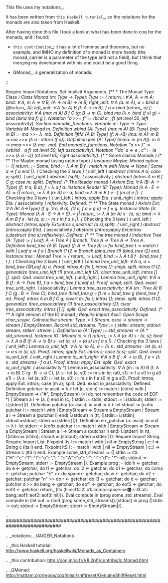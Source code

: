 This file uses my notations_.

It has been written from `this Haskell tutorial`_, so the notations for the monads are also taken from Haskell.

After having done this file I took a look at what has been done in coq for the monads, and I found:

- `this contribution`_; it has a lot of lemmas and theorems, but no example, and IMHO my definition of a monad is more handy (the monad_carrier is a parameter of the type and not a field); but I think that merging my development with his one could be a good thing. 

- GMonad_; a generalization of monads.

::

   Require Import Notations.
   Set Implicit Arguments.
   (** * The Monad Type Class *)
   Class Monad (m: Type → Type): Type :=
   { return_: ∀ A, A → m A;
     bind: ∀ A, m A → ∀ B, (A → m B) → m B;
     right_unit: ∀ A (a: m A), a = bind a (@return_ A);
     left_unit: ∀ A (a: A) B (f: A → m B),
                f a = bind (return_ a) f;
     associativity: ∀ A (ma: m A) B f C (g: B → m C),
                    bind ma (λ x· bind (f x) g) = bind (bind ma f) g
   }.
   Notation "a >>= f" := (bind a _ f) (at level 50, left associativity).
   Section monadic_functions.
    Variable m: Type → Type.
    Variable M: Monad m.
    Definition wbind {A: Type} (ma: m A) {B: Type} (mb: m B) :=
    ma >>= λ _·mb.
    Definition liftM {A B: Type} (f: A→B) (ma: m A): m B :=
    ma >>= (λ a · return_ (f a)).
    Definition join {A: Type} (mma: m (m A)): m A :=
    mma >>= (λ ma · ma).
   End monadic_functions.
   Notation "a >> f" := (wbind _ a f) (at level 50, left associativity).
   Notation "'do' a ← e ; c" := (e >>= (λ a · c)) (at level 60, right associativity).
   (** * Some classic Monads *)
   (** ** The Maybe monad (using option type) *)
   Instance Maybe: Monad option :=
   {| return_ := Some;
      bind := λ A m B f · match m with None => None | Some a => f a end
   |}.
   (* Checking the 3 laws *)
    (* unit_left *)
    abstract (intros A a; case a; split).
    (* unit_right *)
    abstract (split).
    (* associativity *)
    abstract (intros A m B f C g; case m; split).
   Defined.
   (** The Reader monad *)
   Axiom Eta: ∀ A (B: A → Type) (f: ∀ a, B a), f = λ a·f a.
   Instance Reader (E: Type): Monad (λ A · E → A) :=
   {| return_ := λ A (a: A) e · a;
      bind := λ A m B f e · f (m e) e
   |}.
   (* Checking the 3 laws *)
    (* unit_left *)
    intros; apply Eta.
    (* unit_right *)
    intros; apply Eta.
    (* associativity *)
    reflexivity.
   Defined.
   (** ** The State monad *)
   Axiom Ext: ∀ A (B: A→Type) (f g: ∀ a, B a), (∀ a, f a = g a) → f = g.
   Instance State (S: Type): Monad (λ A · S → A * S) :=
   {| return_ := λ A (a: A) s · (a, s);
      bind := λ A m B f s · let (a, s) := m s in f a s
   |}.
   (* Checking the 3 laws *)
    (* unit_left *)
    abstract (intros;apply Ext;intros s;destruct (a s);split).
    (* unit_right *)
    abstract (intros;apply Eta).
    (* associativity *)
    abstract (intros;apply Ext;intros s;destruct (ma s);reflexivity).
   Defined.
   (** ** The tree monad *)
   Inductive Tree (A:  Type) :=
   | Leaf: A → Tree A
   | Branch: Tree A → Tree A → Tree A
   .
   Definition bind_tree {A B: Type} (f: A → Tree B) :=
    fix bind_tree t :=
    match t with
    | Leaf a => f a
    | Branch t1 t2 => Branch (bind_tree t1) (bind_tree t2)
    end.
   Instance tree : Monad Tree :=
   { return_ := Leaf;
     bind := λ A t B f · bind_tree f t
   }.
   (* Checking the 3 laws *)
    (* unit_left *)
    Lemma tree_unit_left: ∀ A a, a = bind_tree (@Leaf A) a.
    Proof.
    intros A; fix 1; intros []; simpl.
     split.
    intros t1 t2.
    generalize (tree_unit_left t1) (tree_unit_left t2); clear tree_unit_left.
    intros [] [].
    split.
   Qed.
    exact tree_unit_left.
    (* unit_right *)
    Lemma tree_unit_right: ∀ A a B (f : A → Tree B), f a = bind_tree f (Leaf a).
    Proof.
    simpl; split.
   Qed.
    exact tree_unit_right.
    (* associativity *)
    Lemma tree_associativity: ∀ A (m : Tree A) B f C (g : B → Tree C),
    bind_tree (bind_tree g ∘ f) m = bind_tree g (bind_tree f m).
    Proof.
    intros A m B f C g; revert m.
    fix 1; intros []; simpl.
     split.
    intros t1 t2.
    generalize (tree_associativity t1) (tree_associativity t2);
    clear tree_associativity.
    intros [] [].
    split.
   Qed.
    exact tree_associativity.
   Defined.
   (** ** A light version of the IO monad *)
   Require Import Ascii.
   Open Scope char_scope.
   CoInductive stream: Type :=
   | Stream: ascii → stream → stream
   | EmptyStream.
   Record std_streams: Type :=
   { stdin: stream;
     stdout: stream;
     stderr: stream
   }.
   Definition io (A: Type) := std_streams → (A * std_streams).
   Instance IO : Monad io :=
   {| return_ := λ A (a: A) s · (a, s);
      bind := λ A a B (f: A → io B) s · let (a, s) := (a s) in f a s
   |}.
   (* Checking the 3 laws *)
    (* unit_left *)
    Lemma io_unit_left:
    ∀ A (a: io A), a = (λ s : std_streams · let (a, s) := a s in (a, s)).
    Proof.
    intros; apply Ext.
    intros s; case (a s); split.
   Qed.
    exact io_unit_left.
    (* unit_right *)
    Lemma io_unit_right:
    ∀ A a B (f : A → io B), f a = (λ s : std_streams · f a s).
    Proof.
    intros; apply Ext.
    split.
   Qed.
    exact io_unit_right.
    (* associativity *)
    Lemma io_associativity: ∀ A (m : io A) B (f: A → io B) C (g : B → io C),
    (λ s · let (a, s0) := m s in let (a0, s1) := f a s0 in g a0 s1) =
    (λ s · let (a, s0) := let (a, s0) := m s in f a s0 in g a s0).
    Proof.
    intros; apply Ext.
    intros; case (m a); split.
   Qed.
    exact io_associativity.
   Defined.
   Definition getchar: io ascii :=
    λ i·
    let (c, stdin) :=
    match i.(stdin) with
    | EmptyStream => ("#", EmptyStream) (*I do not remember the code of EOF *)
    | Stream a i => (a, i)
    end
    in (c, {|stdin := stdin; stdout := i.(stdout); stderr := i.(stderr)|}).
   Definition putchar (a: ascii): io unit :=
    λ i·
    let stdout :=
    (cofix putchar i :=
    match i with
    | EmptyStream => Stream a EmptyStream
    | Stream a i => Stream a (putchar i)
    end) i.(stdout)
    in (tt, {|stdin:=i.(stdin); stdout:=stdout; stderr:=i.(stderr)|}).
   Definition err_putchar (a: ascii): io unit :=
    λ i·
    let stderr :=
    (cofix putchar i :=
    match i with
    | EmptyStream => Stream a EmptyStream
    | Stream a i => Stream a (putchar i)
    end) i.(stderr)
    in (tt, {|stdin:=i.(stdin); stdout:=i.(stdout); stderr:=stderr|}).
   Require Import String.
   Require Import List.
   Fixpoint lts l :=
   match l with
   | nil => EmptyString
   | c::l => String c (lts l)
   end.
   Fixpoint ltS l :=
   match l with
   | nil => EmptyStream
   | c::l => Stream c (ltS l)
   end.
   Example some_std_streams :=
   {| stdin := ltS ("H"::"e"::"l"::"l"::"o"::","::" "::"W"::"o"::"r"::"l"::"d"::
                    "!"::nil);
      stdout := EmptyStream;
      stderr := EmptyStream
   |}.
   Example prog :=
    (do h    ← getchar;
     do e    ← getchar;
     do l1   ← getchar;
     do l2   ← getchar;
     do o1   ← getchar;
     do coma ← getchar;
     putchar "E" >>
     do space← getchar;
     do w    ← getchar;
     do o2   ← getchar;
     putchar "n" >>
     do r    ← getchar;
     do l3   ← getchar;
     do d    ← getchar;
     putchar d >>
     do bang ← getchar;
     do eof1 ← getchar;
     do eof2 ← getchar;
     do eof3 ← getchar;
     return_ (lts (h::e::l1::l2::o1::coma::space::w::o2::r::l3::d::
                   bang::eof1::eof2::eof3::nil))).
   Eval compute in (prog some_std_streams).
   Eval compute in (let out := (snd (prog some_std_streams)).(stdout) in
                   prog {|stdin := out;
                          stdout := EmptyStream;
                          stderr := EmptyStream|}).

.. ############################################################################

.. _notations: ../AUGER_Notations

.. _this Haskell tutorial: http://www.haskell.org/haskellwiki/Monads_as_Containers

.. _this contribution: http://coq.inria.fr/V8.2pl1/contribs/lc.Monad.html

.. _GMonad: http://mattam.org/repos/coq/misc/shiftreset/GenuineShiftReset.html

